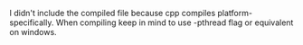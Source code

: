I didn't include the compiled file because cpp compiles platform-specifically.
When compiling keep in mind to use -pthread flag or equivalent on windows.

